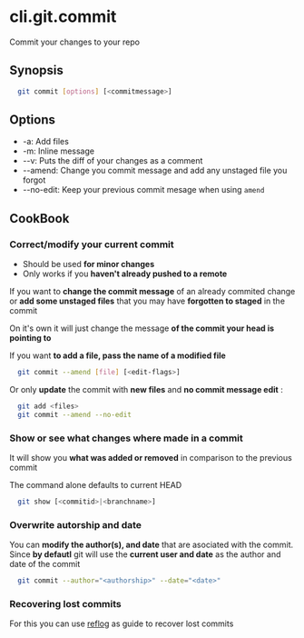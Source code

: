 # cli.git.commit

Commit your changes to your repo

## Synopsis

```sh
  git commit [options] [<commitmessage>]
```

## Options

- -a: Add files
- -m: Inline message
- --v: Puts the diff of your changes as a comment
- --amend: Change you commit message and add any unstaged file you forgot
- --no-edit: Keep your previous commit mesage when using `amend`

## CookBook

### Correct/modify your current commit

- Should be used **for minor changes**
- Only works if you **haven't already pushed to a remote**

If you want to **change the commit message** of an already commited change or
**add some unstaged files** that you may have **forgotten to staged** in the commit

On it's own it will just change the message **of the commit your head is
pointing to**

If you want **to add a file, pass the name of a modified file**

```sh
  git commit --amend [file] [<edit-flags>]
```

Or only **update** the commit with **new files** and **no commit message edit** :

```sh
  git add <files>
  git commit --amend --no-edit
```

### Show or see what changes where made in a commit

It will show you **what was added or removed** in comparison to the previous
commit

The command alone defaults to current HEAD

```sh
  git show [<commitid>|<branchname>]
```

### Overwrite autorship and date

You can **modify the author(s), and date** that are asociated with the commit.
Since **by defautl** git will use the **current user and date** as the author
and date of the commit

```sh
  git commit --author="<authorship>" --date="<date>"
```

### Recovering lost commits

For this you can use [reflog](./ecyd.md) as guide to recover lost commits
